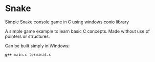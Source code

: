 # Snake
Simple Snake console game in C using windows conio library

A simple game example to learn basic C concepts. Made without use of pointers or structures.

Can be built simply in Windows:

```
g++ main.c terminal.c
```
